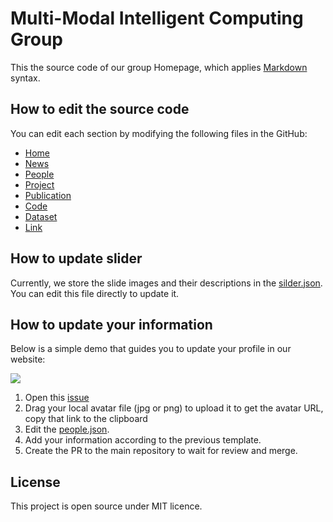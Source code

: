 # Multi-Modal Intelligent Computing Group

This the source code of our group Homepage, which applies [Markdown](https://github.com/adam-p/markdown-here/wiki/Markdown-Cheatsheet) syntax.

## How to edit the source code
You can edit each section by modifying the following files in the GitHub:
- [Home](https://github.com/ahucv/Homepage/edit/master/public/source/home.md)
- [News](https://github.com/ahucv/Homepage/edit/master/public/source/news.md)
- [People](https://github.com/ahucv/Homepage/edit/master/public/source/people.md)
- [Project](https://github.com/ahucv/Homepage/edit/master/public/source/project.md)
- [Publication](https://github.com/ahucv/Homepage/edit/master/public/source/publication.md)
- [Code](https://github.com/ahucv/Homepage/edit/master/public/source/code.md)
- [Dataset](https://github.com/ahucv/Homepage/edit/master/public/source/dataset.md)
- [Link](https://github.com/ahucv/Homepage/edit/master/public/source/link.md)

## How to update slider
Currently, we store the slide images and their descriptions in the [silder.json](./public/source/slider.json). You can edit this file directly to update it.

## How to update your information
Below is a simple demo that guides you to update your profile in our website:

<kbd>
<img src="https://user-images.githubusercontent.com/32427260/62308058-57689f80-b4b7-11e9-8c57-c13ac63b522a.gif" />
</kbd>

1. Open this [issue](https://github.com/ahucv/Homepage/issues/1)
2. Drag your local avatar file (jpg or png) to upload it to get the avatar URL, copy that link to the clipboard
3. Edit the [people.json](https://github.com/ahucv/Homepage/edit/master/public/source/people.json).
4. Add your information according to the previous template.
5. Create the PR to the main repository to wait for review and merge.

## License
This project is open source under MIT licence.
